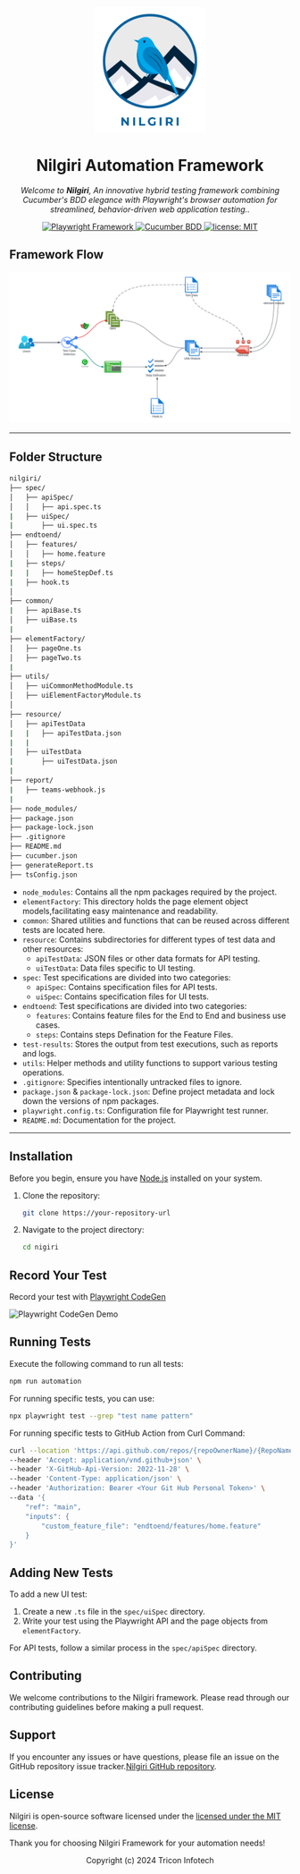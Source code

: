 <p align="center">
  <img src="https://raw.githubusercontent.com/triconinfotech/nilgiri/main/files/nilgiri.PNG" alt="Nilgiri Logo" width="200"/>
</p>
<h1 align="center">Nilgiri Automation Framework</h1>

<p align="center">
    <em>Welcome to <strong>Nilgiri</strong>, An innovative hybrid testing framework combining Cucumber's BDD elegance with Playwright's browser automation for streamlined, behavior-driven web application testing..</em>
</p>

<p align="center">
    <!-- Playwright specific badges -->
    <a href="https://github.com/microsoft/playwright">
        <img src="https://img.shields.io/badge/Playwright-Framework-blue" alt="Playwright Framework">
    </a>
    <a href="https://cucumber.io/">
        <img src="https://img.shields.io/badge/Cucumber-BDD-green.svg" alt="Cucumber BDD">
    </a>
    <a href="https://github.com/animeshkumar29/nilgiri/blob/main/LICENSE.txt">
        <img src="https://img.shields.io/github/license/animeshkumar29/nilgiri" alt="license: MIT">
    </a>
</p>

## Framework Flow

![Nilgiri Framework](https://raw.githubusercontent.com/triconinfotech/nilgiri/main/files/nilgiriFramework.PNG)

---

## Folder Structure
``` bash
nilgiri/
├── spec/
│   ├── apiSpec/
│   │   ├── api.spec.ts
|   ├── uiSpec/
|       ├── ui.spec.ts
├── endtoend/
│   ├── features/
│   │   ├── home.feature
|   ├── steps/
|   |   ├── homeStepDef.ts
|   ├── hook.ts
│   
├── common/
|   ├── apiBase.ts
│   ├── uiBase.ts
|   
├── elementFactory/
│   ├── pageOne.ts
│   ├── pageTwo.ts
|
├── utils/
│   ├── uiCommonMethodModule.ts
│   ├── uiElementFactoryModule.ts
│   
├── resource/
│   ├── apiTestData
|   |   ├── apiTestData.json
|   |
│   ├── uiTestData
|       ├── uiTestData.json
|
├── report/
|   ├── teams-webhook.js
|
├── node_modules/
├── package.json
├── package-lock.json
├── .gitignore
├── README.md
├── cucumber.json
├── generateReport.ts
├── tsConfig.json
```
- `node_modules`: Contains all the npm packages required by the project.
- `elementFactory`: This directory holds the page element object models,facilitating easy maintenance and readability.
- `common`: Shared utilities and functions that can be reused across different tests are located here.
- `resource`: Contains subdirectories for different types of test data and other resources:
  - `apiTestData`: JSON files or other data formats for API testing.
  - `uiTestData`: Data files specific to UI testing.
- `spec`: Test specifications are divided into two categories:
  - `apiSpec`: Contains specification files for API tests.
  - `uiSpec`: Contains specification files for UI tests.
- `endtoend`: Test specifications are divided into two categories:
  - `features`: Contains feature files for the End to End and business use cases.
  - `steps`: Contains steps Defination for the Feature Files.
- `test-results`: Stores the output from test executions, such as reports and logs.
- `utils`: Helper methods and utility functions to support various testing operations.
- `.gitignore`: Specifies intentionally untracked files to ignore.
- `package.json` & `package-lock.json`: Define project metadata and lock down the versions of npm packages.
- `playwright.config.ts`: Configuration file for Playwright test runner.
- `README.md`: Documentation for the project.


---

## Installation

Before you begin, ensure you have [Node.js](https://nodejs.org/) installed on your system.

1. Clone the repository:
   ```bash
   git clone https://your-repository-url
   ```
2. Navigate to the project directory:
   ```bash
   cd nigiri
   ```

## Record Your Test

Record your test with [Playwright CodeGen](https://playwright.dev/docs/codegen)

![Playwright CodeGen Demo](https://raw.githubusercontent.com/triconinfotech/nilgiri/main/files/PlaywrightCodeGen.gif)

## Running Tests

Execute the following command to run all tests:
```bash
npm run automation
```

For running specific tests, you can use:
```bash
npx playwright test --grep "test name pattern"
```
For running specific tests to GitHub Action from Curl Command:
```bash
curl --location 'https://api.github.com/repos/{repoOwnerName}/{RepoName}/actions/workflows/automation.yml/dispatches' \
--header 'Accept: application/vnd.github+json' \
--header 'X-GitHub-Api-Version: 2022-11-28' \
--header 'Content-Type: application/json' \
--header 'Authorization: Bearer <Your Git Hub Personal Token>' \
--data '{
    "ref": "main",
    "inputs": {
        "custom_feature_file": "endtoend/features/home.feature"
    }
}'
```
## Adding New Tests

To add a new UI test:
1. Create a new `.ts` file in the `spec/uiSpec` directory.
2. Write your test using the Playwright API and the page objects from `elementFactory`.

For API tests, follow a similar process in the `spec/apiSpec` directory.

## Contributing

We welcome contributions to the Nilgiri framework. Please read through our contributing guidelines before making a pull request.

## Support

If you encounter any issues or have questions, please file an issue on the GitHub repository issue tracker.[Nilgiri GitHub repository](https://github.com/triconinfotech/nilgiri/issues).

## License

Nilgiri is open-source software licensed under the [licensed under the MIT license](https://github.com/triconinfotech/nilgiri/blob/main/LICENSE.txt).

Thank you for choosing Nilgiri Framework for your automation needs!
<p align="center">
    Copyright (c) 2024 Tricon Infotech
</p>
